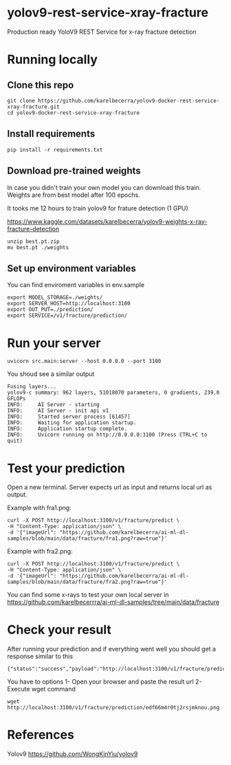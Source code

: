 # yolov9-rest-service-xray-fracture
Production ready YoloV9 REST Service for x-ray fracture detection

# Running locally

## Clone this repo

``` shell
git clone https://github.com/karelbecerra/yolov9-docker-rest-service-xray-fracture.git
cd yolov9-docker-rest-service-xray-fracture
```

## Install requirements 

``` shell
pip install -r requirements.txt
```

## Download pre-trained weights
In case you didn't train your own model you can download this train. Weights are from best model after 100 epochs.

It tooks me 12 hours to train yolov9 for frature detection (1 GPU)

https://www.kaggle.com/datasets/karelbecerra/yolov9-weights-x-ray-fracture-detection


``` shell
unzip best.pt.zip
mv best.pt ./weights 
```

## Set up environment variables
You can find enviroment variables in env.sample

``` shell
export MODEL_STORAGE=./weights/
export SERVER_HOST=http://localhost:3100
export OUT_PUT=./prediction/
export SERVICE=/v1/fracture/prediction/
```

# Run your server

``` shell
uvicorn src.main:server --host 0.0.0.0 --port 3100
```

You shoud see a similar output
``` shell
Fusing layers... 
yolov9-c summary: 962 layers, 51018070 parameters, 0 gradients, 239.0 GFLOPs
INFO:     AI Server - starting
INFO:     AI Server - init api v1
INFO:     Started server process [61457]
INFO:     Waiting for application startup.
INFO:     Application startup complete.
INFO:     Uvicorn running on http://0.0.0.0:3100 (Press CTRL+C to quit)
```

# Test your prediction
Open a new terminal. Server expects url as input and returns local url as output.

Example with fra1.png:
``` shell
curl -X POST http://localhost:3100/v1/fracture/predict \
-H "Content-Type: application/json" \
-d '{"imageUrl": "https://github.com/karelbecerra/ai-ml-dl-samples/blob/main/data/fracture/fra1.png?raw=true"}'
```

Example with fra2.png:
``` shell
curl -X POST http://localhost:3100/v1/fracture/predict \
-H "Content-Type: application/json" \
-d '{"imageUrl": "https://github.com/karelbecerra/ai-ml-dl-samples/blob/main/data/fracture/fra2.png?raw=true"}'
```

You can find some x-rays to test your own local server in https://github.com/karelbecerrra/ai-ml-dl-samples/tree/main/data/fracture

# Check your result
After running your prediction and if everything went well you should get a response similar to this

``` shell
{"status":"success","payload":"http://localhost:3100/v1/fracture/prediction/edf66m4r0tj2rsjmknou.png"}
```

You have to options
1- Open your browser and paste the result url
2- Execute wget command

``` shell
wget http://localhost:3100/v1/fracture/prediction/edf66m4r0tj2rsjmknou.png
```

# References
Yolov9
https://github.com/WongKinYiu/yolov9
